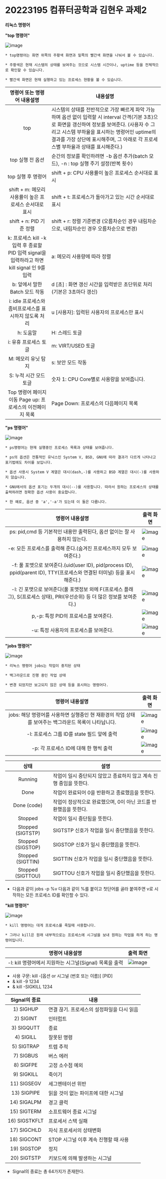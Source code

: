# 20223195 컴퓨터공학과 김현우 과제2

**리눅스 명령어**

**"top 명령어"** 

![image](https://user-images.githubusercontent.com/106826719/172023202-70da3ffc-e8fd-4077-9b76-d7b3776377bb.png)
```
* top명령어는 화면 위쪽의 주황색 화면과 밑쪽의 빨간색 화면을 나눠서 볼 수 있습니다.

* 주황색은 현재 시스템의 상태를 보여주는 것으로 시스템 시간이나, uptime 등을 전체적으로 확인할 수 있습니다.

* 빨간색 화면은 현재 실행하고 있는 프로세스 현황을 볼 수 있습니다.
```
|명령어 또는 명령어 내용설명|내용설명|
|:---:|---|
|top|시스템의 상태를 전반적으로 가장 빠르게 파악 가능하며 옵션 없이 입력할 시 interval 간격(기본 3초)으로 화면을 갱신하여 정보를 보여준다. (사용자 수 그리고 시스템 부하율을 표시하는 명령어인 uptime의 결과를 가장 상단에 표시해주며, 그 아래로 각 프로세스별 부하율과 상태를 표시해준다.)|
|top 실행 전 옵션|순간의 정보를 확인하려면 -b 옵션 추가(batch 모드), -n : top 실행 주기 설정(반복 횟수)|
|top 실행 후 명령어|shift + p: CPU 사용률이 높은 프로세스 순서대로 표시|
|shift + m: 메모리 사용률이 높은 프로세스 순서대로 표시|shift + t: 프로세스가 돌아가고 있는 시간 순서대로 표시|
|shift + n: PID 기준 정렬| shift + r: 정렬 기준변경 (오름차순인 경우 내림차순으로, 내림차순인 경우 오름차순으로 변경)|
|k: 프로세스 kill -k 입력 후 종료할 PID 입력 signal을 입력하라고 하면 kill signal 인 9를 입력|a: 메모리 사용량에 따라 정렬|
|b: 앞에서 말한 Batch 모드 작동|d [초] : 화면 갱신 시간을 입력받은 초단위로 처리 (기본은 3초마다 갱신)|
|i: idle 프로세스와 좀비프로세스를 표시하지 않도록 처리|u [사용자]: 입력된 사용자의 프로세스만 표시|
|h: 도움말|H: 스레드 토글|
|i: 유휴 프로세스 토글|m: VIRT/USED 토글|
|M: 메모리 유닛 탐지|s: 보안 모드 작동|
|S: 누적 시간 모드 토글|숫자 1: CPU Core별로 사용량을 보여줍니다.|
|Top 명령어 페이지 이동 Page up: 프로세스의 이전페이지 목록|Page Down: 프로세스의 다음페이지 목록|

**"ps 명령어"**

![image](https://user-images.githubusercontent.com/106826719/172026249-27b4d70e-57a0-46c3-88f0-a66ee35bd528.png)
```
* ps명령어는 현재 실행중인 프로세스 목록과 상태를 보여줍니다. 

* ps의 옵션은 전통적인 유닉스인 System V, BSD, GNU에 따라 결과가 다르게 나타나고 표기법에도 차이를 보입니다.

* 옵션 사용시 System V 계열은 대시(dash,-)를 사용하고 BSD 계열은 대시(-)를 사용하지 않습니다.

* GNU에서의 옵션 표기는 두개의 대시(--)를 사용합니다. 따라서 원하는 프로세스의 상태를 출력하려면 정확한 옵션 사용이 중요합니다.

* 한 예로, 옵션 중 'a','-a'가 있는데 이 둘은 다릅니다.
```
|명령어 내용설명|출력 화면|
|:---:|---|
|ps: pid,cmd 등 기본적인 내용만 출력된다, 옵션 없이는 잘 사용하지 않는다.|![image](https://user-images.githubusercontent.com/106826719/172027193-9fdc6b67-9077-4305-8ebe-9a5c800fa98c.png)|
|-e: 모든 프로세스를 출력해 준다.(숨겨진 프로세스까지 모두 보여준다.)|![image](https://user-images.githubusercontent.com/106826719/172030599-810377bc-96a6-4c14-8556-04f220b8d4a6.png)|
|-f: 풀 포맷으로 보여준다.(uid(user ID), pid(process ID), ppid(parent ID), TTY(프로세스와 연결된 터미널) 등을 표시해준다.)|![image](https://user-images.githubusercontent.com/106826719/172027243-ad8f52b0-41a9-4a0c-8b0c-26810981e8bd.png)|
|-l: 긴 포맷으로 보여준다(풀 포맷정보 외에 F(프로세스 플래그), S(프로세스 상태), PRI(우선순위) 등 더 많은 정보를 보여준다.)|![image](https://user-images.githubusercontent.com/106826719/172027285-03ca49ca-885d-406a-8a9b-0e18251bba10.png)|
|p,-p: 특정 PID의 프로세스를 보여준다.|![image](https://user-images.githubusercontent.com/106826719/172030626-fb1f59e0-9f72-4833-9160-d181ba8e574f.png)|
|-u: 특정 사용자의 프로세스를 보여준다.|![image](https://user-images.githubusercontent.com/106826719/172030632-c90cb6d0-c763-475a-b25e-7b174574b24d.png)|

**"jobs 명령어"**

![image](https://user-images.githubusercontent.com/106826719/172031225-4957fb88-d46b-45ab-9d67-b35c9f4bb0e1.png)


```
* 리눅스 명령어 jobs는 작업이 중지된 상태

* 백그라운드로 진행 중인 작업 상태

* 변경 되었지만 보고되지 않은 상태 등을 표시하는 명령어다.
```
|명령어 내용설명|출력 화면|
|:---:|---|
|jobs: 해당 명령어를 사용하면 실행중인 현 재환경의 작업 상태를 보여주는 백그라운드 목록이 나타납니다.|![image](https://user-images.githubusercontent.com/106826719/172031257-3352259e-e205-40a7-a7d4-7d6951c000d1.png)|
|-l: 프로세스 그룹 ID를 state 필드 앞에 출력|![image](https://user-images.githubusercontent.com/106826719/172031290-38c815bd-228f-409a-9062-a9798025aa61.png)|
|-p: 각 프로세스 ID에 대해 한 행씩 출력|![image](https://user-images.githubusercontent.com/106826719/172031311-5d38f087-4b82-49cf-a3b4-a5655eb58f4b.png)|

|상태|설명|
|:---:|---|
|Running|작업이 일시 중단되지 않았고 종료하지 않고 계속 진행 중임을 뜻한다.|
|Done|작업이 완료되어 0을 반환하고 종료했음을 뜻한다.|
|Done (code)|작업이 정상적으로 완료했으며, 0이 아닌 코드를 반환했음을 뜻한다.|
|Stopped|작업이 일시 중단됨을 뜻한다.|
|Stopped (SIGTSTP)|SIGTSTP 신호가 작업을 일시 중단했음을 뜻한다.|
|Stopped (SIGSTOP)|SIGSTOP 신호가 일시 중단했음을 뜻한다.|
|Stopped (SIGTTIN)|SIGTTIN 신호가 작업을 일시 중단했음을 뜻한다.|
|Stopped (SIGTTOU)|SIGTTOU 신호가 작업을 일시 중단했음을 뜻한다.|

* 다음과 같이 jobs -p %v 다음과 같이 %를 붙이고 첫단어를 골라 붙여주면 v로 시작하는 모든 프로세스 ID를 확인할 수 있다.

**"kill 명령어"**

![image](https://user-images.githubusercontent.com/106826719/172031780-80d1ffbd-4642-4ac4-bd1f-2e3110d31dcf.png)
```
* kill 명령어는 대게 프로세스를 죽일때 사용합니다.

* 그러나 kill은 원래 내부적으로는 프로세스에 시그널을 보내 원하는 작업을 하게 하는 명령어입니다.
```
|명령어 내용설명|출력 화면|
|:---:|---|
|-l: kill 명령어에서 지원하는 시그널(Signal) 목록을 출력|![image](https://user-images.githubusercontent.com/106826719/172031968-77c5b142-d6e0-4309-acdc-a3a2e619de5c.png)|
* 사용 구문: kill -[옵션 or 시그널 (번호 또는 이름)] [PID]
* & kill -9 1234
* & kill -SIGKILL 1234

|Signal의 종료|내용|
|:---:|---|
|1) SIGHUP|연결 끊기. 프로세스의 설정파일을 다시 읽음|
|2) SIGINT|인터럽트|
|3) SIGQUTT|종료|
|4) SIGILL|잘못된 명령|
|5) SIGTRAP|트렙 추적|
|7) SIGBUS|버스 에러|
|8) SIGFPE|고정 소수점 예외|
|9) SIGKILL|죽이기|
|11) SIGSEGV|세그멘테이션 위반|
|13) SIGPIPE|읽을 것이 없는 파이프에 대한 시그널|
|14) SIGALPM|경고 클럭|
|15) SIGTERM|소프트웨어 종료 시그널|
|16) SIGSTKFLT|프로세서 스택 실패|
|17) SIGCHLD|자식 프로세서의 상태변화|
|18) SIGCONT|STOP 시그널 이후 계속 진행할 때 사용|
|19) SIGSTOP|정지|
|20) SIGTSTP|키보드에 의해 발생하는 시그널|

* Signal의 종료는 총 64가지가 존재한다.

